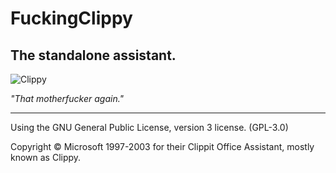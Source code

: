 # FuckingClippy
## The standalone assistant.

![Clippy](http://didi.wcantin.ca/p/clippy2.png)

*"That motherfucker again."*

---

Using the GNU General Public License, version 3 license. (GPL-3.0)

Copyright © Microsoft 1997-2003 for their Clippit Office Assistant, mostly known as Clippy.